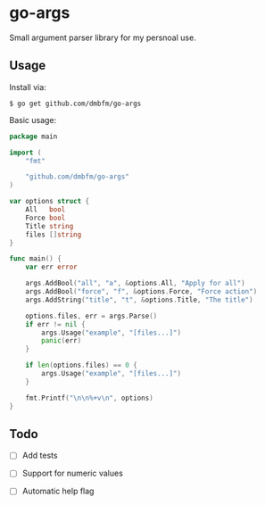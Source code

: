 # go-args

Small argument parser library for my persnoal use.

## Usage

Install via:

```
$ go get github.com/dmbfm/go-args
```

Basic usage:

```go
package main

import (
	"fmt"

	"github.com/dmbfm/go-args"
)

var options struct {
	All   bool
	Force bool
	Title string
	files []string
}

func main() {
	var err error

	args.AddBool("all", "a", &options.All, "Apply for all")
	args.AddBool("force", "f", &options.Force, "Force action")
	args.AddString("title", "t", &options.Title, "The title")

	options.files, err = args.Parse()
	if err != nil {
		args.Usage("example", "[files...]")
		panic(err)
	}

	if len(options.files) == 0 {
		args.Usage("example", "[files...]")
	}

	fmt.Printf("\n\n%+v\n", options)
}
```

## Todo

- [ ] Add tests
- [ ] Support for numeric values
- [ ] Automatic help flag

